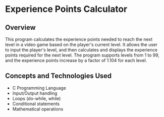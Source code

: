 # Experience Points Calculator

## Overview
This program calculates the experience points needed to reach the next level in a video game based on the player's current level. It allows the user to input the player's level, and then calculates and displays the experience points required for the next level. The program supports levels from 1 to 99, and the experience points increase by a factor of 1.104 for each level.

## Concepts and Technologies Used
- C Programming Language
- Input/Output handling
- Loops (do-while, while)
- Conditional statements
- Mathematical operations